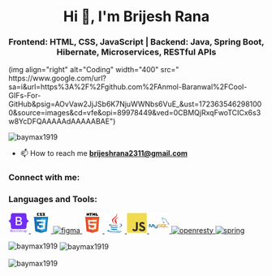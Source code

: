 <h1 align="center">Hi 👋, I'm Brijesh Rana</h1>
<h3 align="center">Frontend: HTML, CSS, JavaScript | Backend: Java, Spring Boot, Hibernate, Microservices, RESTful APIs</h3>
(img align="right" alt="Coding" width="400" src=" https://www.google.com/url?sa=i&url=https%3A%2F%2Fgithub.com%2FAnmol-Baranwal%2FCool-GIFs-For-GitHub&psig=AOvVaw2JjJSb6K7NjuWWNbs6VuE_&ust=1723635462981000&source=images&cd=vfe&opi=89978449&ved=0CBMQjRxqFwoTCICx6s3w8YcDFQAAAAAdAAAAABAE")
<p align="left"> <img src="https://komarev.com/ghpvc/?username=baymax1919&label=Profile%20views&color=0e75b6&style=flat" alt="baymax1919" /> </p>

- 📫 How to reach me **brijeshrana2311@gmail.com**

<h3 align="left">Connect with me:</h3>
<p align="left">
</p>

<h3 align="left">Languages and Tools:</h3>
<p align="left"> <a href="https://getbootstrap.com" target="_blank" rel="noreferrer"> <img src="https://raw.githubusercontent.com/devicons/devicon/master/icons/bootstrap/bootstrap-plain-wordmark.svg" alt="bootstrap" width="40" height="40"/> </a> <a href="https://www.w3schools.com/css/" target="_blank" rel="noreferrer"> <img src="https://raw.githubusercontent.com/devicons/devicon/master/icons/css3/css3-original-wordmark.svg" alt="css3" width="40" height="40"/> </a> <a href="https://www.figma.com/" target="_blank" rel="noreferrer"> <img src="https://www.vectorlogo.zone/logos/figma/figma-icon.svg" alt="figma" width="40" height="40"/> </a> <a href="https://www.w3.org/html/" target="_blank" rel="noreferrer"> <img src="https://raw.githubusercontent.com/devicons/devicon/master/icons/html5/html5-original-wordmark.svg" alt="html5" width="40" height="40"/> </a> <a href="https://www.java.com" target="_blank" rel="noreferrer"> <img src="https://raw.githubusercontent.com/devicons/devicon/master/icons/java/java-original.svg" alt="java" width="40" height="40"/> </a> <a href="https://developer.mozilla.org/en-US/docs/Web/JavaScript" target="_blank" rel="noreferrer"> <img src="https://raw.githubusercontent.com/devicons/devicon/master/icons/javascript/javascript-original.svg" alt="javascript" width="40" height="40"/> </a> <a href="https://www.mysql.com/" target="_blank" rel="noreferrer"> <img src="https://raw.githubusercontent.com/devicons/devicon/master/icons/mysql/mysql-original-wordmark.svg" alt="mysql" width="40" height="40"/> </a> <a href="https://openresty.org/" target="_blank" rel="noreferrer"> <img src="https://openresty.org/images/logo.png" alt="openresty" width="40" height="40"/> </a> <a href="https://spring.io/" target="_blank" rel="noreferrer"> <img src="https://www.vectorlogo.zone/logos/springio/springio-icon.svg" alt="spring" width="40" height="40"/> </a> </p>

<p><img align="left" src="https://github-readme-stats.vercel.app/api/top-langs?username=baymax1919&show_icons=true&locale=en&layout=compact" alt="baymax1919" /></p>

<p>&nbsp;<img align="center" src="https://github-readme-stats.vercel.app/api?username=baymax1919&show_icons=true&locale=en" alt="baymax1919" /></p>

<p><img align="center" src="https://github-readme-streak-stats.herokuapp.com/?user=baymax1919&" alt="baymax1919" /></p>
